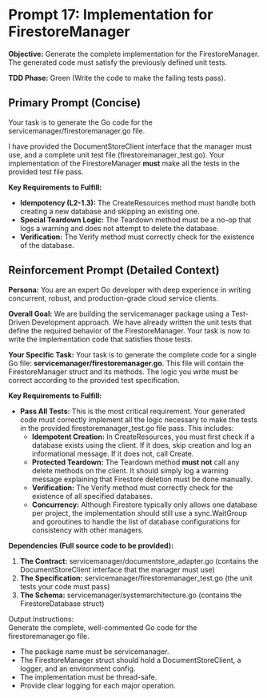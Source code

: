 # **Prompt 17: Implementation for FirestoreManager**

**Objective:** Generate the complete implementation for the FirestoreManager. The generated code must satisfy the previously defined unit tests.

**TDD Phase:** Green (Write the code to make the failing tests pass).

## **Primary Prompt (Concise)**

Your task is to generate the Go code for the servicemanager/firestoremanager.go file.

I have provided the DocumentStoreClient interface that the manager must use, and a complete unit test file (firestoremanager\_test.go). Your implementation of the FirestoreManager **must** make all the tests in the provided test file pass.

**Key Requirements to Fulfill:**

* **Idempotency (L2-1.3):** The CreateResources method must handle both creating a new database and skipping an existing one.
* **Special Teardown Logic:** The Teardown method must be a no-op that logs a warning and does not attempt to delete the database.
* **Verification:** The Verify method must correctly check for the existence of the database.

## **Reinforcement Prompt (Detailed Context)**

**Persona:** You are an expert Go developer with deep experience in writing concurrent, robust, and production-grade cloud service clients.

**Overall Goal:** We are building the servicemanager package using a Test-Driven Development approach. We have already written the unit tests that define the required behavior of the FirestoreManager. Your task is now to write the implementation code that satisfies those tests.

**Your Specific Task:** Your task is to generate the complete code for a single Go file: **servicemanager/firestoremanager.go**. This file will contain the FirestoreManager struct and its methods. The logic you write must be correct according to the provided test specification.

**Key Requirements to Fulfill:**

* **Pass All Tests:** This is the most critical requirement. Your generated code must correctly implement all the logic necessary to make the tests in the provided firestoremanager\_test.go file pass. This includes:
    * **Idempotent Creation:** In CreateResources, you must first check if a database exists using the client. If it does, skip creation and log an informational message. If it does not, call Create.
    * **Protected Teardown:** The Teardown method **must not** call any delete methods on the client. It should simply log a warning message explaining that Firestore deletion must be done manually.
    * **Verification:** The Verify method must correctly check for the existence of all specified databases.
    * **Concurrency:** Although Firestore typically only allows one database per project, the implementation should still use a sync.WaitGroup and goroutines to handle the list of database configurations for consistency with other managers.

**Dependencies (Full source code to be provided):**

1. **The Contract:** servicemanager/documentstore\_adapter.go (contains the DocumentStoreClient interface that the manager must use)
2. **The Specification:** servicemanager/firestoremanager\_test.go (the unit tests your code must pass)
3. **The Schema:** servicemanager/systemarchitecture.go (contains the FirestoreDatabase struct)

Output Instructions:  
Generate the complete, well-commented Go code for the firestoremanager.go file.

* The package name must be servicemanager.
* The FirestoreManager struct should hold a DocumentStoreClient, a logger, and an environment config.
* The implementation must be thread-safe.
* Provide clear logging for each major operation.
